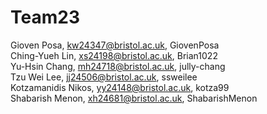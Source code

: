 # Team23

Gioven Posa, kw24347@bristol.ac.uk,  GiovenPosa  <br/>
Ching-Yueh Lin, xs24198@bristol.ac.uk, Brian1022  <br/>
Yu-Hsin Chang, mh24718@bristol.ac.uk,  jully-chang  <br/>
Tzu Wei Lee, jj24506@bristol.ac.uk,  ssweilee  <br/>
Kotzamanidis Nikos, yy24148@bristol.ac.uk,  kotza99  <br/>
Shabarish Menon, xh24681@bristol.ac.uk,  ShabarishMenon  <br/>
